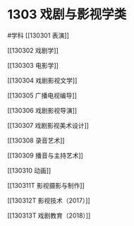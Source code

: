 # 1303 戏剧与影视学类
#学科
[[130301 表演]]

[[130302 戏剧学]]

[[130303 电影学]]

[[130304 戏剧影视文学]]

[[130305 广播电视编导]]

[[130306 戏剧影视导演]]

[[130307 戏剧影视美术设计]]

[[130308 录音艺术]]

[[130309 播音与主持艺术]]

[[130310 动画]]

[[130311T 影视摄影与制作]]

[[130312T 影视技术（2017）]]

[[130313T 戏剧教育（2018）]]